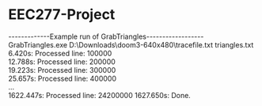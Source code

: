 # EEC277-Project  
  
-------------Example run of GrabTriangles------------------  
GrabTriangles.exe D:\Downloads\doom3-640x480\tracefile.txt triangles.txt  
6.420s: Processed line: 100000  
12.788s: Processed line: 200000  
19.223s: Processed line: 300000  
25.657s: Processed line: 400000  
...  
1622.447s: Processed line: 24200000
1627.650s: Done.
